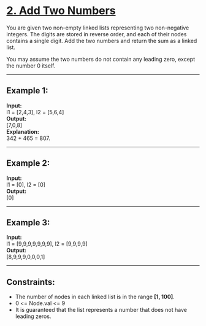 # [2. Add Two Numbers](https://leetcode.com/problems/add-two-numbers/)

You are given two non-empty linked lists representing two non-negative integers. The digits are stored in reverse order, and each of their nodes contains a single digit. Add the two numbers and return the sum as a linked list.

You may assume the two numbers do not contain any leading zero, except the number 0 itself.

---

## Example 1:

**Input:**  
l1 = [2,4,3], l2 = [5,6,4]  
**Output:**  
[7,0,8]  
**Explanation:**  
342 + 465 = 807.

---

## Example 2:

**Input:**  
l1 = [0], l2 = [0]  
**Output:**  
[0]  

---

## Example 3:

**Input:**  
l1 = [9,9,9,9,9,9,9], l2 = [9,9,9,9]  
**Output:**  
[8,9,9,9,0,0,0,1]  

---

## Constraints:

- The number of nodes in each linked list is in the range **[1, 100]**.  
- 0 <= Node.val <= 9  
- It is guaranteed that the list represents a number that does not have leading zeros.  

